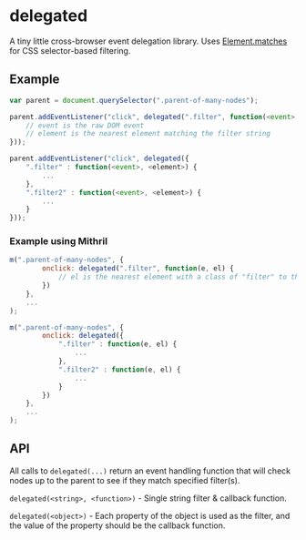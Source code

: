 delegated
=========

A tiny little cross-browser event delegation library. Uses [Element.matches](https://developer.mozilla.org/en-US/docs/Web/API/Element/matches) for CSS selector-based filtering.

## Example

```js
var parent = document.querySelector(".parent-of-many-nodes");

parent.addEventListener("click", delegated(".filter", function(<event>, <element>) {
    // event is the raw DOM event
    // element is the nearest element matching the filter string
}));

parent.addEventListener("click", delegated({
    ".filter" : function(<event>, <element>) {
        ...
    },
    ".filter2" : function(<event>, <element>) {
        ...
    }
}));

```

### Example using Mithril

```js
m(".parent-of-many-nodes", {
        onclick: delegated(".filter", function(e, el) {
            // el is the nearest element with a class of "filter" to the source event
        })
    },
    ...
);

m(".parent-of-many-nodes", {
        onclick: delegated({
            ".filter" : function(e, el) {
                ...
            },
            ".filter2" : function(e, el) {
                ...
            }
        })
    },
    ...
);
```

## API

All calls to `delegated(...)` return an event handling function that will check nodes up to the parent to see if they match specified filter(s).

`delegated(<string>, <function>)` - Single string filter & callback function.

`delegated(<object>)` - Each property of the object is used as the filter, and the value of the property should be the callback function.
